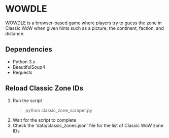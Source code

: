 # WOWDLE
WOWDLE is a browser-based game where players try to guess the zone in Classic WoW when given hints such as a picture, the continent, faction, and distance.

## Dependencies
- Python 3.x
- BeautifulSoup4 
- Requests

## Reload Classic Zone IDs
1. Run the script
    > python classic_zone_scraper.py
2. Wait for the script to complete
3. Check the 'data/classic_zones.json' file for the list of Classic WoW zone IDs